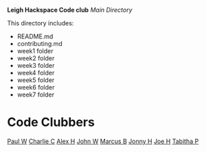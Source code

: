 __Leigh Hackspace Code club__
_Main Directory_

This directory includes:

* README.md
* contributing.md
* week1 folder
* week2 folder
* week3 folder
* week4 folder
* week5 folder
* week6 folder
* week7 folder

Code Clubbers
=============
[Paul W][1]
[Charlie C][2]
[Alex H][3]
[John W][4]
[Marcus B][5]
[Jonny H][6]
[Joe H][7]
[Tabitha P][8]

[1]:https://github.com/phyushin
[2]:https://github.com/pixilala
[3]:https://github.com/alexhartley
[4]:https://github.com/ponix4k
[5]:https://github.com/pacharanero
[6]:https://github.com/ONEeyedWILLY444
[7]:https://github.com/
[8]:https://github.com/tabithapotter
